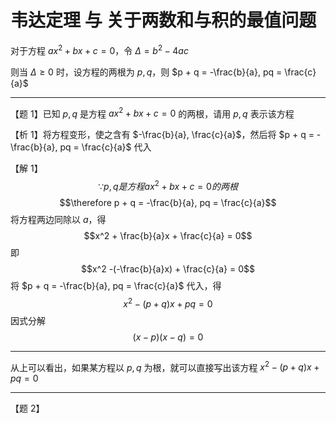# 韦达定理 与 关于两数和与积的最值问题

对于方程 $ax^2 + bx + c = 0$，令 $\Delta = b^2 - 4ac$

则当 $\Delta \geq 0$ 时，设方程的两根为 $p, q$，则 $p + q = -\frac{b}{a}, pq = \frac{c}{a}$

---

【题 1】已知 $p, q$ 是方程 $ax^2 + bx + c = 0$ 的两根，请用 $p, q$ 表示该方程

【析 1】将方程变形，使之含有 $-\frac{b}{a}, \frac{c}{a}$，然后将 $p + q = -\frac{b}{a}, pq = \frac{c}{a}$ 代入

【解 1】
$$\because p, q 是方程 ax^2 + bx + c = 0 的两根$$
$$\therefore p + q = -\frac{b}{a}, pq = \frac{c}{a}$$
将方程两边同除以 $a$，得
$$x^2 + \frac{b}{a}x + \frac{c}{a} = 0$$
即
$$x^2 -(-\frac{b}{a}x) + \frac{c}{a} = 0$$
将 $p + q = -\frac{b}{a}, pq = \frac{c}{a}$ 代入，得
$$x^2 - (p + q)x + pq = 0$$
因式分解
$$(x - p)(x - q) = 0$$

---

从上可以看出，如果某方程以 $p, q$ 为根，就可以直接写出该方程 $x^2 - (p + q)x + pq = 0$

---

【题 2】
